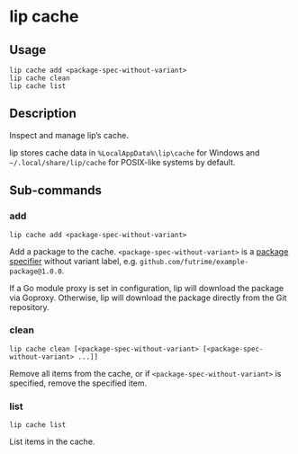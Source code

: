 # lip cache

## Usage

```shell
lip cache add <package-spec-without-variant>
lip cache clean
lip cache list
```

## Description

Inspect and manage lip’s cache.

lip stores cache data in `%LocalAppData%\lip\cache` for Windows and `~/.local/share/lip/cache` for POSIX-like systems by default.

## Sub-commands

### add

```shell
lip cache add <package-spec-without-variant>
```

Add a package to the cache. `<package-spec-without-variant>` is a [package specifier](./lip-install.md#package-specifier) without variant label, e.g. `github.com/futrime/example-package@1.0.0`.

If a Go module proxy is set in configuration, lip will download the package via Goproxy. Otherwise, lip will download the package directly from the Git repository.

### clean

```shell
lip cache clean [<package-spec-without-variant> [<package-spec-without-variant> ...]]
```

Remove all items from the cache, or if `<package-spec-without-variant>` is specified, remove the specified item.

### list

```shell
lip cache list
```

List items in the cache.
